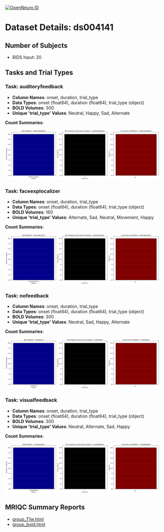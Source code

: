 [![OpenNeuro ID](https://img.shields.io/badge/OpenNeuro_Dataset-ds004141-blue?style=for-the-badge)](https://openneuro.org/datasets/ds004141)

# Dataset Details: ds004141

## Number of Subjects
- BIDS Input: 20

## Tasks and Trial Types
### Task: auditoryfeedback
- **Column Names**: onset, duration, trial_type
- **Data Types**: onset (float64), duration (float64), trial_type (object)
- **BOLD Volumes**: 300
- **Unique 'trial_type' Values**: Neutral, Happy, Sad, Alternate

**Count Summaries**:

![auditoryfeedback auditoryfeedback_summary.png](basics_out/auditoryfeedback_summary.png)
### Task: faceexplocalizer
- **Column Names**: onset, duration, trial_type
- **Data Types**: onset (float64), duration (float64), trial_type (object)
- **BOLD Volumes**: 160
- **Unique 'trial_type' Values**: Alternate, Sad, Neutral, Movement, Happy

**Count Summaries**:

![faceexplocalizer faceexplocalizer_summary.png](basics_out/faceexplocalizer_summary.png)
### Task: nofeedback
- **Column Names**: onset, duration, trial_type
- **Data Types**: onset (float64), duration (float64), trial_type (object)
- **BOLD Volumes**: 300
- **Unique 'trial_type' Values**: Neutral, Sad, Happy, Alternate

**Count Summaries**:

![nofeedback nofeedback_summary.png](basics_out/nofeedback_summary.png)
### Task: visualfeedback
- **Column Names**: onset, duration, trial_type
- **Data Types**: onset (float64), duration (float64), trial_type (object)
- **BOLD Volumes**: 300
- **Unique 'trial_type' Values**: Neutral, Alternate, Sad, Happy

**Count Summaries**:

![visualfeedback visualfeedback_summary.png](basics_out/visualfeedback_summary.png)

## MRIQC Summary Reports
- [group_T1w.html](https://htmlpreview.github.io/?https://github.com/demidenm/openneuro_glmfitlins/blob/main/statsmodel_specs/ds004141/mriqc_summary/group_T1w.html)
- [group_bold.html](https://htmlpreview.github.io/?https://github.com/demidenm/openneuro_glmfitlins/blob/main/statsmodel_specs/ds004141/mriqc_summary/group_bold.html)
